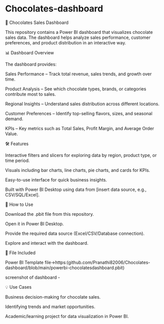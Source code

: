 # Chocolates-dashboard
🍫 Chocolates Sales Dashboard

This repository contains a Power BI dashboard that visualizes chocolate sales data. The dashboard helps analyze sales performance, customer preferences, and product distribution in an interactive way.

📊 Dashboard Overview

The dashboard provides:

Sales Performance – Track total revenue, sales trends, and growth over time.

Product Analysis – See which chocolate types, brands, or categories contribute most to sales.

Regional Insights – Understand sales distribution across different locations.

Customer Preferences – Identify top-selling flavors, sizes, and seasonal demand.

KPIs – Key metrics such as Total Sales, Profit Margin, and Average Order Value.

🛠️ Features

Interactive filters and slicers for exploring data by region, product type, or time period.

Visuals including bar charts, line charts, pie charts, and cards for KPIs.

Easy-to-use interface for quick business insights.

Built with Power BI Desktop using data from [insert data source, e.g., CSV/SQL/Excel].

🚀 How to Use

Download the .pbit file from this repository.

Open it in Power BI Desktop.

Provide the required data source (Excel/CSV/Database connection).

Explore and interact with the dashboard.

📂 File Included

 Power BI Template file->https:(github.com/Pranathi82006/Chocolates-dashboard/blob/main/powerbi-chocolatesdashboard.pbit)

 screenshot of dashboard -

💡 Use Cases

Business decision-making for chocolate sales.

Identifying trends and market opportunities.

Academic/learning project for data visualization in Power BI.

